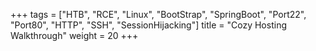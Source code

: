 +++
tags = ["HTB", "RCE", "Linux", "BootStrap", "SpringBoot", "Port22", "Port80", "HTTP", "SSH", "SessionHijacking"]
title = "Cozy Hosting Walkthrough"
weight = 20
+++

